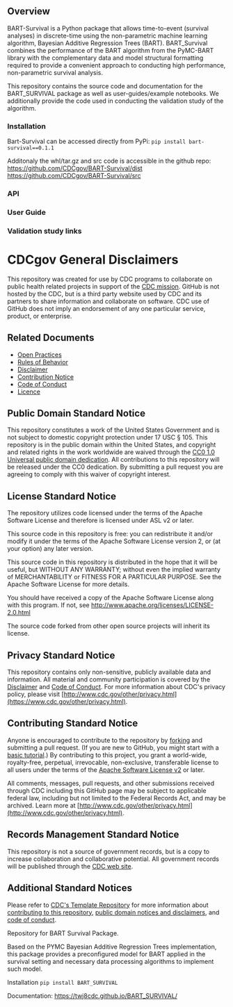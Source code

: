 ## Overview

BART-Survival is a Python package that allows time-to-event (survival analyses) in discrete-time using the non-parametric machine learning algorithm, Bayesian Additive Regression Trees (BART). BART_Survival combines the performance of the BART algorithm from the PyMC-BART library with the complementary data and model structural formatting required to provide a convenient approach to conducting high performance, non-parametric survival analysis. 

This repository contains the source code and documentation for the BART_SURVIVAL package as well as user-guides/example notebooks. We additionally provide the code used in conducting the validation study of the algorithm.

### Installation
Bart-Survival can be accessed directly from PyPi:
`pip install bart-survival==0.1.1`

Additonaly the whl/tar.gz and src code is accessible in the github repo:
https://github.com/CDCgov/BART-Survival/dist
https://github.com/CDCgov/BART-Survival/src

### API


### User Guide


### Validation study links


# CDCgov General Disclaimers
This repository was created for use by CDC programs to collaborate on public health related projects in support of the [CDC mission](https://www.cdc.gov/about/organization/mission.htm).  GitHub is not hosted by the CDC, but is a third party website used by CDC and its partners to share information and collaborate on software. CDC use of GitHub does not imply an endorsement of any one particular service, product, or enterprise. 

## Related Documents
* [Open Practices](open_practices.md)
* [Rules of Behavior](rules_of_behavior.md)
* [Disclaimer](DISCLAIMER.md)
* [Contribution Notice](CONTRIBUTING.md)
* [Code of Conduct](code-of-conduct.md)
* [Licence](licence)
  
## Public Domain Standard Notice
This repository constitutes a work of the United States Government and is not
subject to domestic copyright protection under 17 USC § 105. This repository is in
the public domain within the United States, and copyright and related rights in
the work worldwide are waived through the [CC0 1.0 Universal public domain dedication](https://creativecommons.org/publicdomain/zero/1.0/).
All contributions to this repository will be released under the CC0 dedication. By
submitting a pull request you are agreeing to comply with this waiver of
copyright interest.

## License Standard Notice
The repository utilizes code licensed under the terms of the Apache Software
License and therefore is licensed under ASL v2 or later.

This source code in this repository is free: you can redistribute it and/or modify it under
the terms of the Apache Software License version 2, or (at your option) any
later version.

This source code in this repository is distributed in the hope that it will be useful, but WITHOUT ANY
WARRANTY; without even the implied warranty of MERCHANTABILITY or FITNESS FOR A
PARTICULAR PURPOSE. See the Apache Software License for more details.

You should have received a copy of the Apache Software License along with this
program. If not, see http://www.apache.org/licenses/LICENSE-2.0.html

The source code forked from other open source projects will inherit its license.

## Privacy Standard Notice
This repository contains only non-sensitive, publicly available data and
information. All material and community participation is covered by the
[Disclaimer](DISCLAIMER.md)
and [Code of Conduct](code-of-conduct.md).
For more information about CDC's privacy policy, please visit [http://www.cdc.gov/other/privacy.html](https://www.cdc.gov/other/privacy.html).

## Contributing Standard Notice
Anyone is encouraged to contribute to the repository by [forking](https://help.github.com/articles/fork-a-repo)
and submitting a pull request. (If you are new to GitHub, you might start with a
[basic tutorial](https://help.github.com/articles/set-up-git).) By contributing
to this project, you grant a world-wide, royalty-free, perpetual, irrevocable,
non-exclusive, transferable license to all users under the terms of the
[Apache Software License v2](http://www.apache.org/licenses/LICENSE-2.0.html) or
later.

All comments, messages, pull requests, and other submissions received through
CDC including this GitHub page may be subject to applicable federal law, including but not limited to the Federal Records Act, and may be archived. Learn more at [http://www.cdc.gov/other/privacy.html](http://www.cdc.gov/other/privacy.html).

## Records Management Standard Notice
This repository is not a source of government records, but is a copy to increase
collaboration and collaborative potential. All government records will be
published through the [CDC web site](http://www.cdc.gov).

## Additional Standard Notices
Please refer to [CDC's Template Repository](https://github.com/CDCgov/template) for more information about [contributing to this repository](https://github.com/CDCgov/template/blob/main/CONTRIBUTING.md), [public domain notices and disclaimers](https://github.com/CDCgov/template/blob/main/DISCLAIMER.md), and [code of conduct](https://github.com/CDCgov/template/blob/main/code-of-conduct.md).



Repository for BART Survival Package. 

Based on the PYMC Bayesian Additive Regression Trees implementation, this package provides a preconfigured model for BART applied in the survival setting and necessary data processing algorithms to implement such model.

Installation
`pip install BART_SURVIVAL`

Documentation:
https://twj8cdc.github.io/BART_SURVIVAL/
